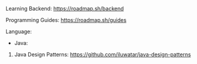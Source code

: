 Learning Backend: https://roadmap.sh/backend

Programming Guides: https://roadmap.sh/guides

Language: 
* Java: 
1. Java Design Patterns: https://github.com/iluwatar/java-design-patterns


